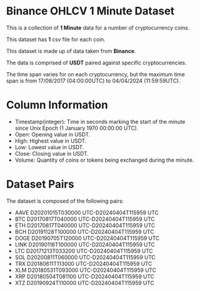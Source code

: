 # Binance OHLCV 1 Minute Dataset   

This is a collection of **1 Minute** data for a number of cryptocurrency coins.    

This dataset has **1** csv file for each coin.    

This dataset is made up of data taken from **Binance**.    

The data is comprised of **USDT** paired against specific cryptocurrencies.

The time span varies for on each cryptocurrency, but the maximum time span is from 17/08/2017 (04:00:00UTC) to 04/04/2024 (11:59:59UTC).    
       
   
# Column Information         

* Timestamp(integer): Time in seconds marking the start of the minute since Unix Epoch (1 January 1970    00:00:00 UTC).       
* Open: Opening value in USDT.         
* High: Highest value in USDT.         
* Low: Lowest value in USDT.        
* Close: Closing value in USDT.     
* Volume: Quantity of coins or tokens being exchanged during the minute.  
      

# Dataset Pairs    

The dataset is composed of the following pairs:    

* AAVE D20201015T030000 UTC-D20240404T115959 UTC    
* BTC D20170817T040000 UTC-D20240404T115959 UTC
* ETH D20170817T040000 UTC-D20240404T115959 UTC
* BCH D20191128T100000 UTC-D20240404T115959 UTC
* DOGE D20190705T120000 UTC-D20240404T115959 UTC
* LINK D20190116T100000 UTC-D20240404T115959 UTC
* LTC D20171213T033200 UTC-D20240404T115959 UTC
* SOL D20200811T060000 UTC-D20240404T115959 UTC
* TRX D20180611T113000 UTC-D20240404T115959 UTC
* XLM D20180531T093000 UTC-D20240404T115959 UTC
* XRP D20180504T081100 UTC-D20240404T115959 UTC
* XTZ D20190924T110000 UTC-D20240404T115959 UTC
